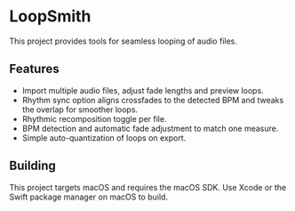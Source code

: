 # LoopSmith

This project provides tools for seamless looping of audio files.

## Features
- Import multiple audio files, adjust fade lengths and preview loops.
- Rhythm sync option aligns crossfades to the detected BPM and tweaks the overlap for smoother loops.
- Rhythmic recomposition toggle per file.
- BPM detection and automatic fade adjustment to match one measure.
- Simple auto-quantization of loops on export.

## Building
This project targets macOS and requires the macOS SDK. Use Xcode or the Swift
package manager on macOS to build.
